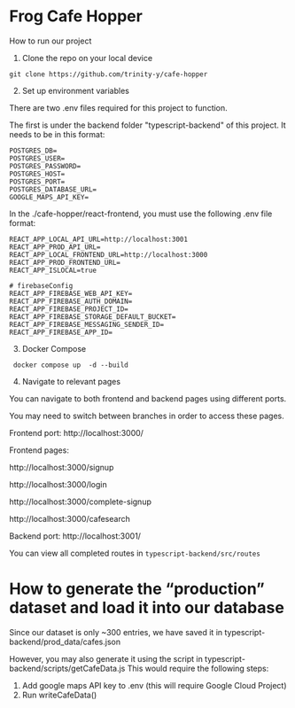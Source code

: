 # Frog Cafe Hopper

How to run our project

1. Clone the repo on your local device

``` git clone https://github.com/trinity-y/cafe-hopper ```

2. Set up environment variables

There are two .env files required for this project to function. 

The first is under the backend folder "typescript-backend" of this project. It needs to be in this format:

```
POSTGRES_DB=
POSTGRES_USER=
POSTGRES_PASSWORD=
POSTGRES_HOST=
POSTGRES_PORT=
POSTGRES_DATABASE_URL=
GOOGLE_MAPS_API_KEY=
```

In the ./cafe-hopper/react-frontend, you must use the following .env file format:

```
REACT_APP_LOCAL_API_URL=http://localhost:3001
REACT_APP_PROD_API_URL=
REACT_APP_LOCAL_FRONTEND_URL=http://localhost:3000
REACT_APP_PROD_FRONTEND_URL=
REACT_APP_ISLOCAL=true

# firebaseConfig
REACT_APP_FIREBASE_WEB_API_KEY=
REACT_APP_FIREBASE_AUTH_DOMAIN=
REACT_APP_FIREBASE_PROJECT_ID=
REACT_APP_FIREBASE_STORAGE_DEFAULT_BUCKET=
REACT_APP_FIREBASE_MESSAGING_SENDER_ID=
REACT_APP_FIREBASE_APP_ID=
```
3. Docker Compose

``` docker compose up  -d --build```

4. Navigate to relevant pages

You can navigate to both frontend and backend pages using different ports.

You may need to switch between branches in order to access these pages.

Frontend port: http://localhost:3000/

Frontend pages:

http://localhost:3000/signup

http://localhost:3000/login

http://localhost:3000/complete-signup

http://localhost:3000/cafesearch

Backend port: http://localhost:3001/

You can view all completed routes in ```typescript-backend/src/routes```


# How to generate the “production” dataset and load it into our database
Since our dataset is only ~300 entries, we have saved it in typescript-backend/prod_data/cafes.json

However, you may also generate it using the script in typescript-backend/scripts/getCafeData.js
This would require the following steps:
1. Add google maps API key to .env (this will require Google Cloud Project)
2. Run writeCafeData()
